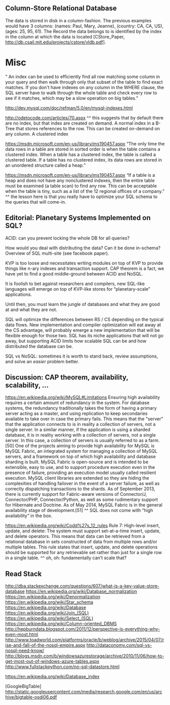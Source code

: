 ## Column-Store Relational Database

The data is stored in disk in a column-fashion. The previous examples would have 3 columns: (names: Paul, Mary, Jeanne), (country: CA, CA, US), (ages: 25, 95, 61). The Record the data belongs to is identified by the index in the column at which the data is located [CStore_Paper, http://db.csail.mit.edu/projects/cstore/vldb.pdf].

# Misc

“ An index can be used to efficiently find all row matching some column in your query and then walk through only that subset of the table to find exact matches. If you don't have indexes on any column in the WHERE clause, the SQL server have to walk through the whole table and check every row to see if it matches, which may be a slow operation on big tables.”

http://dev.mysql.com/doc/refman/5.0/en/mysql-indexes.html

http://odetocode.com/articles/70.aspx
^^ this suggests that by default there are no index, but that index are created on demand. A normal index in a B-Tree that stores references to the row. This can be created on-demand on any column. A clustered index

https://msdn.microsoft.com/en-us/library/ms190457.aspx
“The only time the data rows in a table are stored in sorted order is when the table contains a clustered index. When a table has a clustered index, the table is called a clustered table. If a table has no clustered index, its data rows are stored in an unordered structure called a heap.”

https://msdn.microsoft.com/en-us/library/ms190457.aspx
“If a table is a heap and does not have any nonclustered indexes, then the entire table must be examined (a table scan) to find any row. This can be acceptable when the table is tiny, such as a list of the 12 regional offices of a company.”
^^ the lesson here is that you really have to optimize your SQL schema to the queries that will come-in.


## Editorial: Planetary Systems Implemented on SQL?

ACID: can you prevent locking the whole DB for all queries?

How would you deal with distributing the data? Can it be done in-schema?
Overview of SQL multi-site (see facebook paper).

KVP is too loose and necessitates writing modules on top of KVP to provide things like n-ary indexes and transaction support. CAP theorem is a fact, we have yet to find a good middle-ground between ACID and NoSQL.

It is foolish to bet against researchers and compilers, new SQL-like languages will emerge on top of KVP-like stores for “planetary-scale” applications.

Until then, you must learn the jungle of databases and what they are good at and what they are not. 

SQL will optimize the differences between RS / CS depending on the typical data flows. New implementation and compiler optimization will eat away at the CS advantage, will probably emerge a new implementation that will be flexible enough for those two.
SQL has its niche applications that will not go away, but supporting ACID limits how scalable SQL can be and how distributed the database can be.

SQL vs NoSQL: sometimes it is worth to stand back, review assumptions, and solve an _easier_ problem better.

## Discussion: CAP theorem, availability, scalability, …
https://en.wikipedia.org/wiki/MySQL#Limitations
Ensuring high availability requires a certain amount of redundancy in the system. For database systems, the redundancy traditionally takes the form of having a primary server acting as a master, and using replication to keep secondaries available to take over in case the primary fails. This means that the "server" that the application connects to is in reality a collection of servers, not a single server. In a similar manner, if the application is using a sharded database, it is in reality working with a collection of servers, not a single server. In this case, a collection of servers is usually referred to as a farm.[50] One of the projects aiming to provide high availability for MySQL is MySQL Fabric, an integrated system for managing a collection of MySQL servers, and a framework on top of which high availability and database sharding is built. MySQL Fabric is open-source and is intended to be extensible, easy to use, and to support procedure execution even in the presence of failure, providing an execution model usually called resilient execution. MySQL client libraries are extended so they are hiding the complexities of handling failover in the event of a server failure, as well as correctly dispatching transactions to the shards. As of September 2013, there is currently support for Fabric-aware versions of Connector/J, Connector/PHP, Connector/Python, as well as some rudimentary support for Hibernate and Doctrine. As of May 2014, MySQL Fabric is in the general availability stage of development.[51]
^^ SQL does not come with “high availability” in the box.

https://en.wikipedia.org/wiki/Codd%27s_12_rules
Rule 7: High-level insert, update, and delete:
The system must support set-at-a-time insert, update, and delete operators. This means that data can be retrieved from a relational database in sets constructed of data from multiple rows and/or multiple tables. This rule states that insert, update, and delete operations should be supported for any retrievable set rather than just for a single row in a single table.
^^ oh, oh: fundamentally can’t scale that?


## Read Stack

http://dba.stackexchange.com/questions/607/what-is-a-key-value-store-database
https://en.wikipedia.org/wiki/Database_normalization
https://en.wikipedia.org/wiki/Denormalization
https://en.wikipedia.org/wiki/Star_schema
https://en.wikipedia.org/wiki/Database
https://en.wikipedia.org/wiki/Join_(SQL)
https://en.wikipedia.org/wiki/Select_(SQL)
https://en.wikipedia.org/wiki/Column-oriented_DBMS
http://hepburndata.blogspot.com/2011/12/perspective-is-everything-why-even-most.html
http://www.toadworld.com/platforms/oracle/b/weblog/archive/2015/04/07/rise-and-fall-of-the-nosql-empire.aspx
http://dataconomy.com/sql-vs-nosql-need-know/
http://blogs.msdn.com/b/windowsazurestorage/archive/2010/11/06/how-to-get-most-out-of-windows-azure-tables.aspx
http://www.fullstackpython.com/no-sql-datastore.html

https://en.wikipedia.org/wiki/Database_index

[GoogleBigTable] http://static.googleusercontent.com/media/research.google.com/en/us/archive/bigtable-osdi06.pdf
